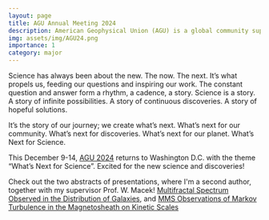 ```yaml
---
layout: page
title: AGU Annual Meeting 2024
description: American Geophysical Union (AGU) is a global community supporting more than half a million advocates and professionals in the Earth and space sciences.
img: assets/img/AGU24.png
importance: 1
category: major
---
```


Science has always been about the new. The now. The next. It’s what propels us, feeding our questions and inspiring our work. The constant question and answer form a rhythm, a cadence, a story. Science is a story. A story of infinite possibilities. A story of continuous discoveries. A story of hopeful solutions.

It’s the story of our journey; we create what’s next. What’s next for our community. What’s next for discoveries. What’s next for our planet. What’s Next for Science.

This December 9-14, [AGU 2024](https://www.agu.org/annual-meeting) returns to Washington D.C. with the theme “What’s Next for Science”. Excited for the new science and discoveries!


Check out the two abstracts of presentations, where I'm a second author, together with my supervisor Prof. W. Macek! [Multifractal Spectrum Observed in the Distribution of Galaxies](https://agu.confex.com/agu/agu24/meetingapp.cgi/Paper/1520274), and [MMS Observations of Markov Turbulence in the Magnetosheath on Kinetic Scales](https://agu.confex.com/agu/agu24/meetingapp.cgi/Paper/1508290)



